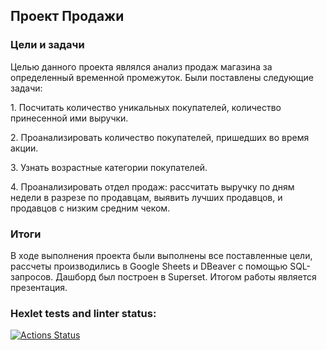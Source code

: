 ## Проект Продажи
### Цели и задачи

Целью данного проекта являлся анализ продаж магазина за определенный временной промежуток.
Были поставлены следующие задачи:

1\. Посчитать количество уникальных покупателей, количество принесенной ими выручки. 

2\. Проанализировать количество покупателей, пришедших во время акции.

3\. Узнать возрастные категории покупателей.

4\. Проанализировать отдел продаж: рассчитать выручку по дням недели в разрезе по продавцам, выявить лучших продавцов, и продавцов с низким средним чеком.

### Итоги

В ходе выполнения проекта были выполнены все поставленные цели, рассчеты производились в Google Sheets и DBeaver с помощью SQL-запросов. Дашборд был построен в Superset. Итогом работы является презентация.

### Hexlet tests and linter status:
[![Actions Status](https://github.com/flinnhale/data-analytics-project-92/actions/workflows/hexlet-check.yml/badge.svg)](https://github.com/flinnhale/data-analytics-project-92/actions)